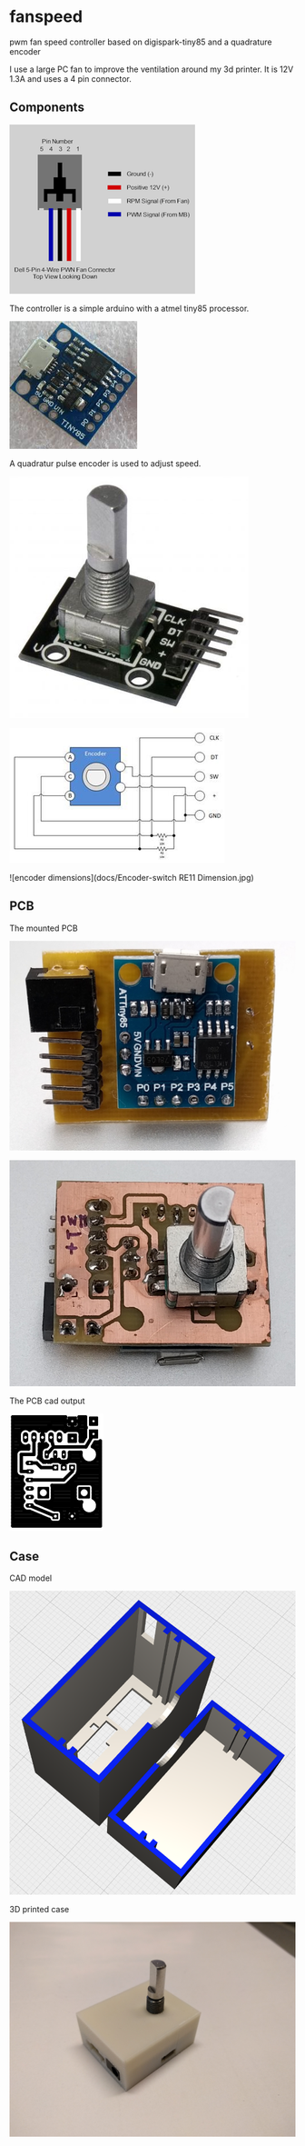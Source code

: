 # fanspeed
pwm fan speed controller based on digispark-tiny85 and a quadrature encoder

I use a large PC fan to improve the ventilation around my 3d printer. It is 12V 1.3A and uses a 4 pin connector.

## Components

![4 pin fan connector](docs/fan-4pin-connector.png)

The controller is a simple arduino with a atmel tiny85 processor.

![digispark-tiny85 pcb](docs/digispark-tiny85.jpeg)

A quadratur pulse encoder is used to adjust speed.

![encoder module](docs/encoder.jpg)

![schematics](docs/encoder-module-schematics.jpg)

![encoder dimensions](docs/Encoder-switch RE11 Dimension.jpg)

## PCB

The mounted PCB

![mounted pcb top](docs/fanspeed-pcb-top.jpg)

![mounted pcb bottom](docs/fanspeed-pcb-bottom.jpg)

The PCB cad output

![pcb cad output](docs/fanspeed-pcb.png)

## Case

CAD model

![case cad model](docs/fanspeed-case-cad.png)

3D printed case

![3d printed case part 1](docs/fanspeed-case.jpg)
